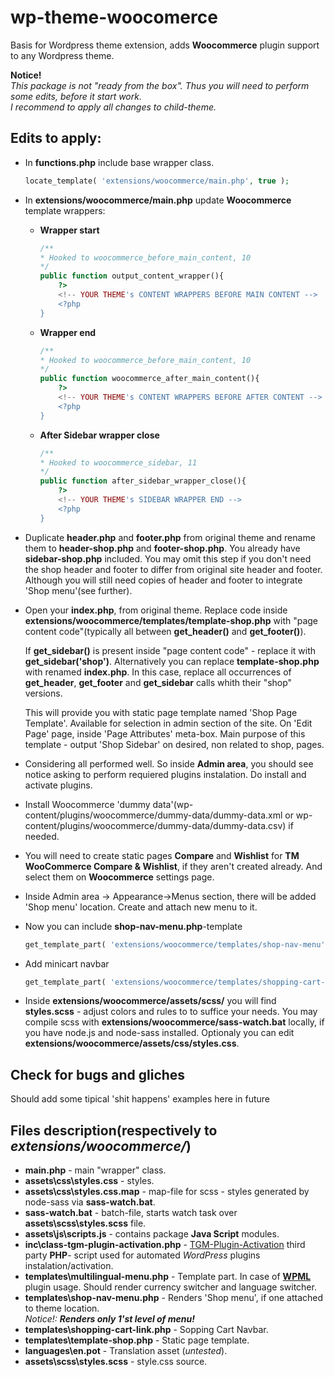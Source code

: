 # wp-theme-woocomerce
Basis for Wordpress theme extension, adds __Woocommerce__ plugin support to any Wordpress theme.

__Notice!__
<br><em>This package is not "ready from the box". Thus you will need to perform some edits, before it start work.<br>I recommend to apply all changes to child-theme.</em>

## Edits to apply:

+ In __functions.php__ include base wrapper class.
	```php
    locate_template( 'extensions/woocommerce/main.php', true );
    ```

+ In __extensions/woocommerce/main.php__ update __Woocommerce__ template wrappers:
	* __Wrapper start__
		```php
		/**
		* Hooked to woocommerce_before_main_content, 10
		*/
		public function output_content_wrapper(){
			?>
			<!-- YOUR THEME's CONTENT WRAPPERS BEFORE MAIN CONTENT -->
			<?php
		}
		```
	* __Wrapper end__
		```php
		/**
		* Hooked to woocommerce_before_main_content, 10
		*/
		public function woocommerce_after_main_content(){
			?>
			<!-- YOUR THEME's CONTENT WRAPPERS BEFORE AFTER CONTENT -->
			<?php
		}
		```
	* __After Sidebar wrapper close__
		```php
		/**
		* Hooked to woocommerce_sidebar, 11
		*/
		public function after_sidebar_wrapper_close(){
			?>
			<!-- YOUR THEME's SIDEBAR WRAPPER END -->
			<?php	
		}
		```

+ Duplicate __header.php__ and __footer.php__ from original theme and rename them to __header-shop.php__ and __footer-shop.php__. You already have __sidebar-shop.php__ included.
	You may omit this step if you don't need the shop header and footer to differ from original site header and footer. Although you will still need copies of header and footer to integrate 'Shop menu'(see further).

+ Open your __index.php__, from original theme. Replace code inside __extensions/woocommerce/templates/template-shop.php__ with "page content code"(typically all between __get_header()__ and __get_footer()__).
	
    If __get_sidebar()__ is present inside "page content code" - replace it with __get_sidebar('shop')__.
	Alternatively you can replace __template-shop.php__ with renamed __index.php__. In this case, replace all occurrences of __get_header__, __get_footer__ and __get_sidebar__ calls whith their "shop" versions.
	
	This will provide you with static page template named 'Shop Page Template'. Available for selection in admin section of the site. On 'Edit Page' page, inside 'Page Attributes' meta-box.
	Main purpose of this template - output 'Shop Sidebar' on desired, non related to shop, pages.

+ Considering all performed well. So inside __Admin area__, you should see notice asking to perform requiered plugins instalation. Do install and activate plugins.

+ Install Woocommerce 'dummy data'(wp-content/plugins/woocommerce/dummy-data/dummy-data.xml or wp-content/plugins/woocommerce/dummy-data/dummy-data.csv) if needed.

+ You will need to create static pages __Compare__ and __Wishlist__ for __TM WooCommerce Compare & Wishlist__, if they
 aren't created already. And select them on __Woocommerce__ settings page.

+ Inside Admin area -> Appearance->Menus section, there will be added 'Shop menu' location. Create and attach new menu to it.

+ Now you can include __shop-nav-menu.php__-template
	```php
	get_template_part( 'extensions/woocommerce/templates/shop-nav-menu' );
	```

+ Add minicart navbar
	```php
	get_template_part( 'extensions/woocommerce/templates/shopping-cart-link' );
	```

+ Inside __extensions/woocommerce/assets/scss/__ you will find __styles.scss__ - adjust colors and rules to to suffice your needs. You may compile scss with __extensions/woocommerce/sass-watch.bat__ locally, if you have node.js and node-sass installed. Optionaly you can edit __extensions/woocommerce/assets/css/styles.css__.

## Check for bugs and gliches

Should add some tipical 'shit happens' examples here in future

## Files description(respectively to <em>extensions/woocommerce/</em>)

* __main.php__ - main "wrapper" class.
* __assets\css\styles.css__ - styles.
* __assets\css\styles.css.map__ - map-file for scss - styles generated by node-sass via __sass-watch.bat__.
* __sass-watch.bat__ - batch-file, starts watch task over __assets\scss\styles.scss__ file.
* __assets\js\scripts.js__ - contains package __Java Script__ modules.
* __inc\class-tgm-plugin-activation.php__ - [TGM-Plugin-Activation](http://tgmpluginactivation.com/) third party __PHP__- script used for automated _WordPress_ plugins instalation/activation.
* __templates\multilingual-menu.php__ - Template part. In case of [__WPML__](https://wpml.org/) plugin usage. Should render currency switcher and language switcher.
* __templates\shop-nav-menu.php__ - Renders 'Shop menu', if one attached to theme location.
	<br>_Notice!: __Renders only 1'st level of menu!___
* __templates\shopping-cart-link.php__ - Sopping Cart Navbar.
* __templates\template-shop.php__ - Static page template.
* __languages\en.pot__ - Translation asset (_untested_).
* __assets\scss\styles.scss__ - style.css source.
